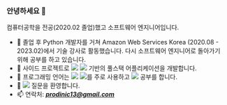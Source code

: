 ### 안녕하세요 👋


컴퓨터공학을 전공(2020.02 졸업)했고 소프트웨어 엔지니어입니다.

- 🔭 졸업 후 Python 개발자를 거쳐 Amazon Web Services Korea (2020.08 - 2023.02)에서 기술 강사로 활동했습니다. 다시 소프트웨어 엔지니어로 돌아가기 위해 공부를 하고 있습니다.
- 🌱 사이드 프로젝트로 ![](https://img.shields.io/badge/React-61dafb?style=flat-square&logo=React&logoColor=white) ![](https://img.shields.io/badge/AWSAmplify-ff9900?style=flat-square&logo=aws-amplify&logoColor=white) 기반의 풀스택 어플리케이션을 개발합니다.
- 🤔 프로그래밍 언어는 ![](https://img.shields.io/badge/Python-3766AB?style=flat-square&logo=Python&logoColor=white) ![](https://img.shields.io/badge/Javascript-ffb13b?style=flat-square&logo=javascript&logoColor=white)를 주로 사용하고 ![](https://img.shields.io/badge/Kubernetes-326ce5?style=flat-square&logo=kubernetes&logoColor=white) 공부를 합니다.
- 💬 ![](https://img.shields.io/badge/aws-333664?style=flat-square&logo=amazon-aws&logoColor=white) 질문을 환영합니다.
- 📫 연락처: ***prodinic13@gmail.com***

